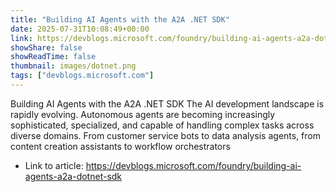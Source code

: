 ```yaml
---
title: "Building AI Agents with the A2A .NET SDK"
date: 2025-07-31T10:08:49+00:00
link: https://devblogs.microsoft.com/foundry/building-ai-agents-a2a-dotnet-sdk
showShare: false
showReadTime: false
thumbnail: images/dotnet.png
tags: ["devblogs.microsoft.com"]
---
```

Building AI Agents with the A2A .NET SDK The AI development landscape is rapidly evolving. Autonomous agents are becoming increasingly sophisticated, specialized, and capable of handling complex tasks across diverse domains. From customer service bots to data analysis agents, from content creation assistants to workflow orchestrators

- Link to article: https://devblogs.microsoft.com/foundry/building-ai-agents-a2a-dotnet-sdk